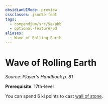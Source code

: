 ```yaml
---
obsidianUIMode: preview
cssclasses: json5e-feat
tags:
  - compendium/src/5e/phb
  - optional-feature/ed
aliases:
  - Wave of Rolling Earth
---
```

# Wave of Rolling Earth
*Source: Player's Handbook p. 81*  

**Prerequisite**: 17th-level

You can spend 6 ki points to cast [wall of stone](2-Mechanics/CLI/spells/wall-of-stone.md).